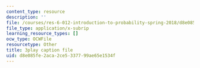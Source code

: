 ```yaml
---
content_type: resource
description: ''
file: /courses/res-6-012-introduction-to-probability-spring-2018/d8e085fe2aca2ce5337799ae65e1534f_mgAhDIdbUK8.srt
file_type: application/x-subrip
learning_resource_types: []
ocw_type: OCWFile
resourcetype: Other
title: 3play caption file
uid: d8e085fe-2aca-2ce5-3377-99ae65e1534f
---
```

